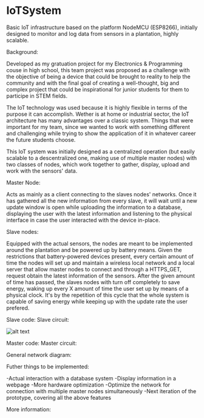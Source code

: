 # IoTSystem
Basic IoT infrastructure based on the platform NodeMCU (ESP8266), initially designed to monitor and log data from sensors in a plantation, highly scalable.

Background:

Developed as my gratuation project for my Electronics & Programming couse in high school, this team project was proposed as a challenge with the objective of being a device that could be brought to reality to help the community and with the final goal of creating a well-thought, big and complex project that could be inspirational for junior students for them to participe in STEM fields.

The IoT technology was used because it is highly flexible in terms of the purpose it can accomplish. Wether is at home or industrial sector, the IoT architecture has many advantages over a classic system. Things that were important for my team, since we wanted to work with something different and challenging while trying to show the application of it in whatever career the future students choose.    


This IoT system was initially designed as a centralized operation (but easily scalable to a descentralized one, making use of multiple master nodes) with two classes of nodes, which work together to gather, display, upload and work with the sensors' data.


Master Node:

Acts as mainly as a client connecting to the slaves nodes' networks. Once it has gathered all the new information from every slave, it will wait until a new update window is open while uploading the information to a database, displaying the user with the latest information and listening to the physical interface in case the user interacted with the device in-place.


Slave nodes:

Equipped with the actual sensors, the nodes are meant to be implemented around the plantation and be powered up by battery means. Given the restrictions that battery-powered devices present, every certain amount of time the nodes will set up and maintain a wireless local network and a local server that allow master nodes to connect and through a HTTPS_GET, request obtain the latest information of the sensors. After the given amount of time has passed, the slaves nodes with turn off completely to save energy, waking up every X amount of time the user set up by means of a physical clock. It's by the repetition of this cycle that the whole system is capable of saving energy while keeping up with the update rate the user prefered.


Slave code:
Slave circuit:

![alt text](https://github.com/acanon74/IoTSystem/blob/main/readme_images/PROTEUS_CIRCUIT_SLAVE.jpg?raw=true)

Master code:
Master circuit:

General network diagram:

Futher things to be implemented:

-Actual interaction with a database system
-Display information in a webpage
-More hardware optimization
-Optimize the network for connection with multiple master nodes simultaneously
-Next iteration of the prototype, covering all the above features

More information:
